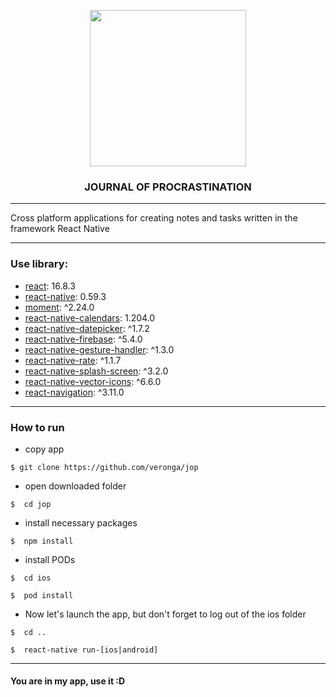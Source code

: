 <p align="center">
  <img width="250" height="250" src="https://github.com/veronga/journal-of-procrastination/blob/master/android/app/src/main/res/mipmap-xxxhdpi/ic_launcher_round.png">
</p>


 <h3 align="center">JOURNAL OF PROCRASTINATION</h3>

***
Cross platform applications for creating notes and tasks written in the framework React Native
***
### Use library:
 + [react](https://github.com/facebook/react/): 16.8.3
 + [react-native](https://github.com/facebook/react-native#readme): 0.59.3
 + [moment](https://github.com/moment/moment/): ^2.24.0 
 + [react-native-calendars](https://github.com/wix/react-native-calendars#readme): 1.204.0
 + [react-native-datepicker](https://github.com/xgfe/react-native-datepicker#readme): ^1.7.2
 + [react-native-firebase](https://github.com/invertase/react-native-firebase#readme): ^5.4.0 
 + [react-native-gesture-handler](https://github.com/software-mansion/react-native-gesture-handler#readme): ^1.3.0 
 + [react-native-rate](https://github.com/KjellConnelly/react-native-rate#readme): ^1.1.7 
 + [react-native-splash-screen](https://github.com/crazycodeboy/react-native-splash-screen#readme): ^3.2.0 
 + [react-native-vector-icons](https://github.com/oblador/react-native-vector-icons): ^6.6.0
 + [react-navigation](https://github.com/react-navigation/react-navigation#readme): ^3.11.0
 ***
 ### How to run
   + copy app
  ```
  $ git clone https://github.com/veronga/jop
  ```

   + open downloaded folder
 
  ```
  $  cd jop
  ```

   + install necessary packages
  ```
  $  npm install
  ```
  
   + install PODs
  ```
  $  cd ios
  ```
  ```
  $  pod install
  ```
  
   + Now let's launch the app, but don't forget to log out of the ios folder
   
  ```
  $  cd ..
  ```
  ```
  $  react-native run-[ios|android]
  ```
  ***
 #### You are in my app, use it :D
